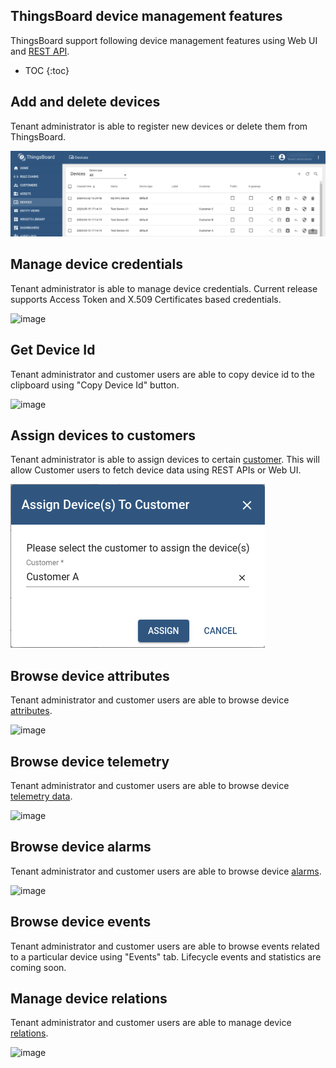 ## ThingsBoard device management features

ThingsBoard support following device management features using Web UI and [REST API](/docs/{{docsPrefix}}reference/rest-api/).

* TOC
{:toc}

## Add and delete devices

Tenant administrator is able to register new devices or delete them from ThingsBoard.

![image](/images/user-guide/ui/devices.png)

## Manage device credentials

Tenant administrator is able to manage device credentials. 
Current release supports Access Token and X.509 Certificates based credentials.

![image](/images/user-guide/ui/manage-device-credentials.png)

## Get Device Id

Tenant administrator and customer users are able to copy device id to the clipboard using "Copy Device Id" button.

 ![image](/images/user-guide/ui/device-id.png)

## Assign devices to customers

Tenant administrator is able to assign devices to certain [customer](/docs/{{docsPrefix}}user-guide/ui/customers/).
This will allow Customer users to fetch device data using REST APIs or Web UI.

 ![image](/images/user-guide/ui/assign-device-to-customer.png)

## Browse device attributes

Tenant administrator and customer users are able to browse device [attributes](/docs/{{docsPrefix}}user-guide/attributes).

 ![image](/images/user-guide/ui/device-attributes.png)

## Browse device telemetry

Tenant administrator and customer users are able to browse device [telemetry data](/docs/{{docsPrefix}}user-guide/telemetry).

 ![image](/images/user-guide/ui/device-telemetry.png)

## Browse device alarms

Tenant administrator and customer users are able to browse device [alarms](/docs/{{docsPrefix}}user-guide/alarms).

 ![image](/images/user-guide/ui/device-alarms.png)

## Browse device events

Tenant administrator and customer users are able to browse events related to a particular device using "Events" tab.
Lifecycle events and statistics are coming soon.

## Manage device relations

Tenant administrator and customer users are able to manage device [relations](/docs/{{docsPrefix}}user-guide/entities-and-relations).

 ![image](/images/user-guide/ui/device-relations.png)
